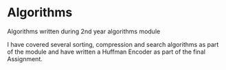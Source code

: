 # Algorithms
Algorithms written during 2nd year algorithms module

I have covered several sorting, compression and search algorithms as part of the module and have written a Huffman Encoder as part of the final Assignment. 
